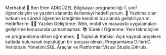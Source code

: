 Merhaba! 👋 Ben Eren ADIGÜZEL
Bilgisayar programcılığı 1. sınıf öğrencisiyim ve yazılım alanında ilerlemeyi hedefliyorum. 🚀 Yazılıma olan tutkum ve sürekli öğrenme isteğimle kendimi bu alanda geliştiriyorum.
Hedeflerim:
👨‍💻 Yazılım Geliştirme: Web, mobil ve masaüstü uygulamaları geliştirme konusunda uzmanlaşmak.
📚 Sürekli Öğrenme: Yeni teknolojiler ve programlama dilleri öğrenmek.
🤝 Topluluk Katkısı: Açık kaynak projelere katkıda bulunarak topluluğun bir parçası olmak.
Programlama Dilleri:C
Veritabanı Yönetimi:SQL
Araçlar ve Platformlar:Visual Studio,GitHub.
<!---
Eren-Adiguzel/Eren-Adiguzel is a ✨ special ✨ repository because its `README.md` (this file) appears on your GitHub profile.
You can click the Preview link to take a look at your changes.
--->
